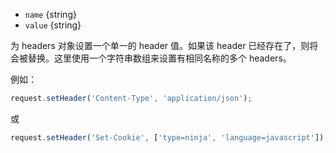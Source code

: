 <!-- YAML
added: v1.6.0
-->

* `name` {string}
* `value` {string}

为 headers 对象设置一个单一的 header 值。如果该 header 已经存在了，则将会被替换。这里使用一个字符串数组来设置有相同名称的多个 headers。

例如：
```js
request.setHeader('Content-Type', 'application/json');
```

或

```js
request.setHeader('Set-Cookie', ['type=ninja', 'language=javascript']);
```

